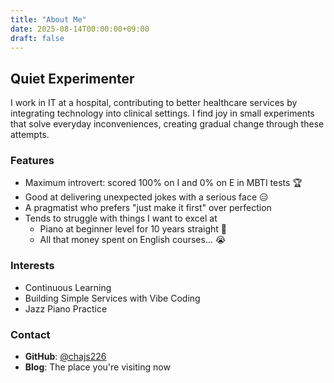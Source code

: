 ```yaml
---
title: "About Me"
date: 2025-08-14T00:00:00+09:00
draft: false
---
```


## Quiet Experimenter

I work in IT at a hospital, contributing to better healthcare services by integrating technology into clinical settings. I find joy in small experiments that solve everyday inconveniences, creating gradual change through these attempts.

### Features
- Maximum introvert: scored 100% on I and 0% on E in MBTI tests 🏆
- Good at delivering unexpected jokes with a serious face 😑
- A pragmatist who prefers "just make it first" over perfection
- Tends to struggle with things I want to excel at
    - Piano at beginner level for 10 years straight 🎹
    - All that money spent on English courses... 😭

### Interests
- Continuous Learning
- Building Simple Services with Vibe Coding
- Jazz Piano Practice

### Contact
- **GitHub**: [@chajs226](https://github.com/chajs226)
- **Blog**: The place you're visiting now
